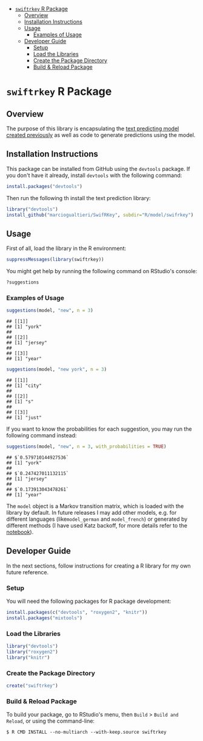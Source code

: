-   [`swiftrkey` R Package](#swiftrkey-r-package)
    -   [Overview](#overview)
    -   [Installation Instructions](#installation-instructions)
    -   [Usage](#usage)
        -   [Examples of Usage](#examples-of-usage)
    -   [Developer Guide](#developer-guide)
        -   [Setup](#setup)
        -   [Load the Libraries](#load-the-libraries)
        -   [Create the Package Directory](#create-the-package-directory)
        -   [Build & Reload Package](#build-reload-package)

`swiftrkey` R Package
=====================

Overview
--------

The purpose of this library is encapsulating the [text predicting model created previously](../notebook/) as well as code to generate predictions using the model.

Installation Instructions
-------------------------

This package can be installed from GitHub using the `devtools` package. If you don't have it already, install `devtools` with the following command:

``` r
install.packages("devtools")
```

Then run the following th install the text prediction library:

``` r
library("devtools")
install_github("marciogualtieri/SwifRKey", subdir="R/model/swifrkey")
```

Usage
-----

First of all, load the library in the R environment:

``` r
suppressMessages(library(swiftrkey))
```

You might get help by running the following command on RStudio's console:

``` r
?suggestions
```

### Examples of Usage

``` r
suggestions(model, "new", n = 3)
```

    ## [[1]]
    ## [1] "york"
    ## 
    ## [[2]]
    ## [1] "jersey"
    ## 
    ## [[3]]
    ## [1] "year"

``` r
suggestions(model, "new york", n = 3)
```

    ## [[1]]
    ## [1] "city"
    ## 
    ## [[2]]
    ## [1] "s"
    ## 
    ## [[3]]
    ## [1] "just"

If you want to know the probabilities for each suggestion, you may run the following command instead:

``` r
suggestions(model, "new", n = 3, with_probabilities = TRUE)
```

    ## $`0.579710144927536`
    ## [1] "york"
    ## 
    ## $`0.247427011132115`
    ## [1] "jersey"
    ## 
    ## $`0.173913043478261`
    ## [1] "year"

The `model` object is a Markov transition matrix, which is loaded with the library by default. In future releases I may add other models, e.g. for different languages (like`model_german` and `model_french`) or generated by different methods (I have used Katz backoff, for more details refer to the [notebook](../notebook)).

Developer Guide
---------------

In the next sections, follow instructions for creating a R library for my own future reference.

### Setup

You will need the following packages for R package development:

``` r
install.packages(c("devtools", "roxygen2", "knitr"))
install.packages("mixtools")
```

### Load the Libraries

``` r
library("devtools")
library("roxygen2")
library("knitr")
```

### Create the Package Directory

``` r
create("swiftrkey")
```

### Build & Reload Package

To build your package, go to RStudio's menu, then `Build` &gt; `Build and Reload`, or using the command-line:

    $ R CMD INSTALL --no-multiarch --with-keep.source swiftrkey
